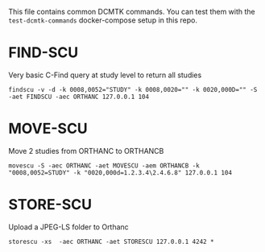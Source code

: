 This file contains common DCMTK commands.  You can test them with the `test-dcmtk-commands` docker-compose setup in this repo.

FIND-SCU
========


Very basic C-Find query at study level to return all studies
```
findscu -v -d -k 0008,0052="STUDY" -k 0008,0020="" -k 0020,000D="" -S -aet FINDSCU -aec ORTHANC 127.0.0.1 104
```


MOVE-SCU
========

Move 2 studies from ORTHANC to ORTHANCB
```
movescu -S -aec ORTHANC -aet MOVESCU -aem ORTHANCB -k "0008,0052=STUDY" -k "0020,000d=1.2.3.4\2.4.6.8" 127.0.0.1 104
```


STORE-SCU
=========

Upload a JPEG-LS folder to Orthanc

```
storescu -xs  -aec ORTHANC -aet STORESCU 127.0.0.1 4242 *
```